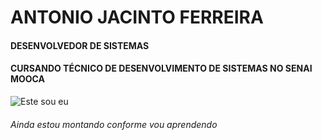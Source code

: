 # ANTONIO JACINTO FERREIRA
####  DESENVOLVEDOR DE SISTEMAS
####  CURSANDO TÉCNICO DE DESENVOLVIMENTO DE SISTEMAS NO SENAI MOOCA
![Este sou eu]()

###### Ainda estou montando conforme vou aprendendo
<!--
**Antoniojferreira3/Antoniojferreira3** is a ✨ _special_ ✨ repository because its `README.md` (this file) appears on your GitHub profile.

Here are some ideas to get you started:

- 🔭 I’m currently working on ...
- 🌱 I’m currently learning ...
- 👯 I’m looking to collaborate on ...
- 🤔 I’m looking for help with ...
- 💬 Ask me about ...
- 📫 How to reach me: ...
- 😄 Pronouns: ...
- ⚡ Fun fact: ...
-->
